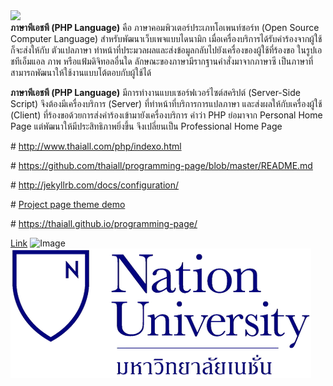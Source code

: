 <script type="text/javascript" src="//platform-api.sharethis.com/js/sharethis.js#property=595e42a478d7bf0011d432c7&product=inline-share-buttons"></script>
<!-- 
link type="text/css" rel="stylesheet" href="https://raw.githubusercontent.com/thaiall/programming-page/master/css/rsp62.css" 
-->
<p style="margin:0px 0px 0px 0px;"><a href="http://www.thaiall.com/blog/"><img src="green_eye.jpg" border="0" /></a></p>

<script src="menu.js"></script>

<p style="margin:0px 0px 0px 0px;"><b>ภาษาพีเอชพี (PHP Language)</b> คือ ภาษาคอมพิวเตอร์ประเภทโอเพนท์ซอร์ท (Open Source Computer Language) สำหรับพัฒนาเว็บเพจแบบไดนามิก เมื่อเครื่องบริการได้รับคำร้องจากผู้ใช้ก็จะส่งให้กับ ตัวแปลภาษา ทำหน้าที่ประมวลผลและส่งข้อมูลกลับไปยังเครื่องของผู้ใช้ที่ร้องขอ ในรูปเอชทีเอ็มแอล ภาพ หรือแฟ้มดิจิทอลอื่นใด ลักษณะของภาษามีรากฐานคำสั่งมาจากภาษาซี เป็นภาษาที่สามารถพัฒนาให้ใช้งานแบบโต้ตอบกับผู้ใช้ได้ </p>
<p><b>ภาษาพีเอชพี (PHP Language)</b> มีการทำงานแบบเซอร์ฟเวอร์ไซต์สคริปต์ (Server-Side Script) จึงต้องมีเครื่องบริการ (Server) ที่ทำหน้าที่บริการการแปลภาษา และส่งผลให้กับเครื่องผู้ใช้ (Client) ที่ร้องขอด้วยการส่งคำร้องเข้ามายังเครื่องบริการ คำว่า PHP ย่อมาจาก Personal Home Page แต่พัฒนาให้มีประสิทธิภาพยิ่งขึ้น จึงเปลี่ยนเป็น Professional Home Page</p>
<p># <a href="http://www.thaiall.com/php/indexo.html">http://www.thaiall.com/php/indexo.html</a></p>
<p># <a href="https://github.com/thaiall/programming-page/blob/master/README.md">https://github.com/thaiall/programming-page/blob/master/README.md</a></p>
<p># <a href="http://jekyllrb.com/docs/configuration/">http://jekyllrb.com/docs/configuration/</a></p>
<p># <a href="http://projectpages.github.io/project-pages/">Project page theme demo</a></p>
<p># <a href="https://thaiall.github.io/programming-page/">https://thaiall.github.io/programming-page/</a></p>
<p><div class="sharethis-inline-share-buttons"></div></p>

[Link](http://www.nation.ac.th)
![Image](https://raw.githubusercontent.com/thaiall/programming-page/master/Nation_University_Logo.png)
<a href="http://www.nation.ac.th"><img src="Nation_University_Logo.png"></a>
